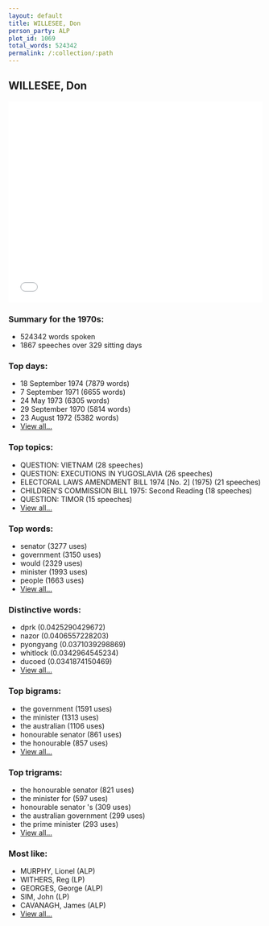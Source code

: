 ```yaml
---
layout: default
title: WILLESEE, Don
person_party: ALP
plot_id: 1069
total_words: 524342
permalink: /:collection/:path
---
```


## WILLESEE, Don

<iframe width="100%" height="400" frameborder="0" scrolling="no" src="//plot.ly/~wragge/1069.embed"></iframe>


### Summary for the 1970s:

* 524342 words spoken
* 1867 speeches over 329 sitting days


### Top days:

* 18 September 1974 (7879 words)
* 7 September 1971 (6655 words)
* 24 May 1973 (6305 words)
* 29 September 1970 (5814 words)
* 23 August 1972 (5382 words)
* [View all...](days/)


### Top topics:

* QUESTION: VIETNAM (28 speeches)
* QUESTION: EXECUTIONS IN YUGOSLAVIA (26 speeches)
* ELECTORAL LAWS AMENDMENT BILL 1974 [No. 2] (1975) (21 speeches)
* CHILDREN'S COMMISSION BILL 1975: Second Reading (18 speeches)
* QUESTION: TIMOR (15 speeches)
* [View all...](topics/)


### Top words:

* senator (3277 uses)
* government (3150 uses)
* would (2329 uses)
* minister (1993 uses)
* people (1663 uses)
* [View all...](words/)


### Distinctive words:

* dprk (0.0425290429672)
* nazor (0.0406557228203)
* pyongyang (0.0371039298869)
* whitlock (0.0342964545234)
* ducoed (0.0341874150469)
* [View all...](sig_words/)


### Top bigrams:

* the government (1591 uses)
* the minister (1313 uses)
* the australian (1106 uses)
* honourable senator (861 uses)
* the honourable (857 uses)
* [View all...](bigrams/)


### Top trigrams:

* the honourable senator (821 uses)
* the minister for (597 uses)
* honourable senator 's (309 uses)
* the australian government (299 uses)
* the prime minister (293 uses)
* [View all...](trigrams/)


### Most like:

* MURPHY, Lionel (ALP)
* WITHERS, Reg (LP)
* GEORGES, George (ALP)
* SIM, John (LP)
* CAVANAGH, James (ALP)
* [View all...](similarities/)
